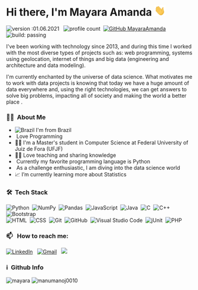 
# Hi there, I'm Mayara Amanda <img width="30px" src="https://github.com/SatYu26/SatYu26/raw/master/Assets/Hi.gif" />

![version :01.06.2021](https://img.shields.io/badge/version-01.06.2021-informational) &nbsp;
![profile count](https://komarev.com/ghpvc/?username=MayaraAmanda&color=red)&nbsp;
[![GitHub MayaraAmanda](https://img.shields.io/github/followers/MayaraAmanda?label=follow&style=social)](https://github.com/AbhishekSinghDhadwal)&nbsp;
![build: passing](https://img.shields.io/badge/build-passing-success)

I've been working with technology since 2013, and during this time I worked with the most diverse types of projects such as: web programming, systems using geolocation, internet of things and big data (engineering and architecture and data modeling).

I'm currently enchanted by the universe of data science. What motivates me to work with data projects is knowing that today we have a huge amount of data everywhere and, using the right technologies, we can get answers to solve big problems, impacting all of society and making the world a better place .


### 👩‍💻 &nbsp;About Me

- <img width="16" src="https://www.flaticon.com/svg/static/icons/svg/197/197386.svg" alt="Brazil" /> I'm from Brazil
- <img width="16" src="https://about.gitlab.com/images/blogimages/GitLab-Dev.png" alt="" /> Love Programming
- 👩‍💻 I'm a Master's student in Computer Science at Federal University of Juiz de Fora (UFJF)
- 👩‍🏫 Love teaching and sharing knowledge
- <img width="16" src="https://cdn3.iconfinder.com/data/icons/logos-and-brands-adobe/512/267_Python-512.png" alt="" /> Currently my favorite programming language is Python
- <img width="20" src="https://cdn0.iconfinder.com/data/icons/infographic-orchid-vol-1/256/Histogram-512.png" alt="" /> As a challenge enthusiastic, I am diving into the data science world
- :chart_with_upwards_trend: I’m currently learning more about Statistics

### 🛠 &nbsp;Tech Stack

![Python](https://img.shields.io/badge/-Python-05122A?style=flat&logo=python)&nbsp;
![NumPy](https://img.shields.io/badge/numpy%20-%23013243.svg?&style=flat&logo=numpy&logoColor=white)&nbsp;
![Pandas](https://img.shields.io/badge/pandas%20-%23150458.svg?&style=flat&logo=pandas&logoColor=white)&nbsp;
![JavaScript](https://img.shields.io/badge/-JavaScript-05122A?style=flat&logo=javascript)&nbsp;
![Java](https://img.shields.io/badge/-Java-05122A?style=flat&logo=Java&logoColor=FFA518)&nbsp;
![C](https://img.shields.io/badge/-C-05122A?style=flat&logo=C&logoColor=A8B9CC)&nbsp;
![C++](https://img.shields.io/badge/-C++-05122A?style=flat&logo=C%2B%2B&logoColor=00599C)&nbsp;
![Bootstrap](https://img.shields.io/badge/-Bootstrap-05122A?style=flat&logo=bootstrap&logoColor=563D7C)\
![HTML](https://img.shields.io/badge/-HTML-05122A?style=flat&logo=HTML5)&nbsp;
![CSS](https://img.shields.io/badge/-CSS-05122A?style=flat&logo=CSS3&logoColor=1572B6)&nbsp;
![Git](https://img.shields.io/badge/-Git-05122A?style=flat&logo=git)&nbsp;
![GitHub](https://img.shields.io/badge/-GitHub-05122A?style=flat&logo=github)&nbsp;
![Visual Studio Code](https://img.shields.io/badge/-Visual%20Studio%20Code-05122A?style=flat&logo=visual-studio-code&logoColor=007ACC)&nbsp;
![jUnit](https://img.shields.io/badge/jUnit%20-%23150458.svg?&style=flat&logo=Java&logoColor=white)&nbsp;
![PHP](https://img.shields.io/badge/-PHP-05122A?style=flat&logo=php)&nbsp;


### 📫 &nbsp; How to reach me:


<a href="https://www.linkedin.com/in/mayara-amandas//"><img alt="LinkedIn" src="https://img.shields.io/badge/linkedin%20-%230077B5.svg?&style=flat&logo=linkedin&logoColor=white"/></a> &nbsp;
<a href="mailto:mayara.amandatr@gmail.com"><img alt="Gmail" src="https://img.shields.io/badge/mayara.amandatr@gmail.com-D14836?style=flat&logo=gmail&logoColor=white" /></a> &nbsp;
<a href="https://www.instagram.com/mayara_amandas"><img src="https://img.shields.io/badge/-mayara_amandas_-E4405F?style=flat&logo=Instagram&logoColor=white"/></a> &nbsp;

### ℹ️ &nbsp;Github Info


<img height="180em" src="https://github-readme-stats.vercel.app/api?username=MayaraAmanda&show_icons=true&locale=en&hide_border=true&theme=dracula" alt="mayara" />
<img height="180em" src="https://github-readme-stats.vercel.app/api/top-langs?username=MayaraAmanda&show_icons=true&locale=en&layout=compact&langs_count=7&hide_border=true&hide=c&theme=dracula" alt="manumanoj0010"/>



